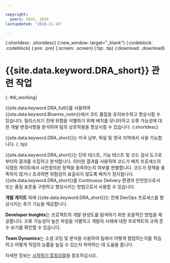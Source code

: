 ```yaml
---

copyright:
  years: 2016, 2018
lastupdated: "2018-11-14"

---
```


{:shortdesc: .shortdesc}
{:new_window: target="_blank"}
{:codeblock: .codeblock}
{:pre: .pre}
{:screen: .screen}
{:tip: .tip}
{:download: .download}

# {{site.data.keyword.DRA_short}} 관련 작업
{: #di_working}

{{site.data.keyword.DRA_full}}를 사용하여 {{site.data.keyword.Bluemix_notm}}에서 코드 품질을 유지보수하고 향상시킬 수 있습니다. 릴리스되기 전에 위험을 식별하기 위해 배치를 모니터하고 오류 가능성에 대한 개발 변경사항을 분석하여 팀의 상호작용을 향상시킬 수 있습니다.
{:shortdesc}

{{site.data.keyword.DRA_short}}는 미국 남부, 독일 및 영국 지역에서 사용 가능합니다.
{: tip}

{{site.data.keyword.DRA_short}}는 단위 테스트, 기능 테스트 및 코드 검사 도구로부터의 결과를 수집하고 분석합니다. 이러한 결과를 사용하여 코드가 배치 프로세스의 지정된 게이트에서 사전정의된 정책을 충족하는지 여부를 판별합니다. 코드가 정책을 충족하지 않거나 초과하면 위험성이 표출되지 않도록 배치가 정지됩니다. {{site.data.keyword.DRA_short}}를 Continuous Delivery 환경의 안전망으로서 또는 품질 표준을 구현하고 향상시키는 방법으로서 사용할 수 있습니다. 

**개발 게이트** 외에 {{site.data.keyword.DRA_short}}는 전체 DevOps 프로세스를 향상시키는 추가 기능을 제공합니다.  

**Developer Insights**는 프로젝트의 개발 완성도를 탐색하기 위한 포괄적인 방법을 제공합니다. 오류 가능성이 높은 파일을 식별하고 개발자 사례에 대한 프로젝트의 규제 준수 보기를 확인할 수 있습니다.
	
**Team Dynamics**는 소셜 코딩 및 분석을 사용하여 팀에서 어떻게 협업하는지를 학습하고 어떻게 작업의 능률을 높일 수 있는지 파악하는 데 도움을 줍니다.

자세한 정보는 [시작하기 튜토리얼](/docs/services/DevOpsInsights/index.html)을 참조하십시오.
